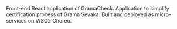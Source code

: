 Front-end React application of GramaCheck.
Application to simplify certification process of Grama Sevaka. Built and deployed as micro-services on WSO2 Choreo.



